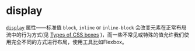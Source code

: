 # display

[`display`](https://developer.mozilla.org/zh-CN/docs/Web/CSS/display) 属性——标准值 `block`, `inline` or `inline-block` 会改变元素在正常布局流中的行为方式\(见 [Types of CSS boxes](https://developer.mozilla.org/en-US/docs/Learn/CSS/Introduction_to_CSS/Box_model#Types_of_CSS_boxes) \)，而一些不常见或特殊的值允许我们使用完全不同的方式进行布局，使用工具比如Flexbox。

